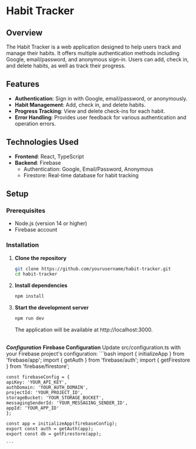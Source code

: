 # Habit Tracker

## Overview

The Habit Tracker is a web application designed to help users track and manage their habits. It offers multiple authentication methods including Google, email/password, and anonymous sign-in. Users can add, check in, and delete habits, as well as track their progress.

## Features

- **Authentication**: Sign in with Google, email/password, or anonymously.
- **Habit Management**: Add, check in, and delete habits.
- **Progress Tracking**: View and delete check-ins for each habit.
- **Error Handling**: Provides user feedback for various authentication and operation errors.

## Technologies Used

- **Frontend**: React, TypeScript
- **Backend**: Firebase
  - Authentication: Google, Email/Password, Anonymous
  - Firestore: Real-time database for habit tracking

## Setup

### Prerequisites

- Node.js (version 14 or higher)
- Firebase account

### Installation

1. **Clone the repository**

   ```bash
   git clone https://github.com/yourusername/habit-tracker.git
   cd habit-tracker
   ```
2. **Install dependencies**
    ```bash
    npm install
    ```
3. **Start the development server**
    ```bash
    npm run dev
    ```
    The application will be available at http://localhost:3000.
    
<br/>***Configuration***
    **Firebase Configuration**
    Update src/configuration.ts with your Firebase project's configuration:
    ```bash
    import { initializeApp } from 'firebase/app';
    import { getAuth } from 'firebase/auth';
    import { getFirestore } from 'firebase/firestore';

    const firebaseConfig = {
    apiKey: 'YOUR_API_KEY',
    authDomain: 'YOUR_AUTH_DOMAIN',
    projectId: 'YOUR_PROJECT_ID',
    storageBucket: 'YOUR_STORAGE_BUCKET',
    messagingSenderId: 'YOUR_MESSAGING_SENDER_ID',
    appId: 'YOUR_APP_ID'
    };

    const app = initializeApp(firebaseConfig);
    export const auth = getAuth(app);
    export const db = getFirestore(app);

    ```